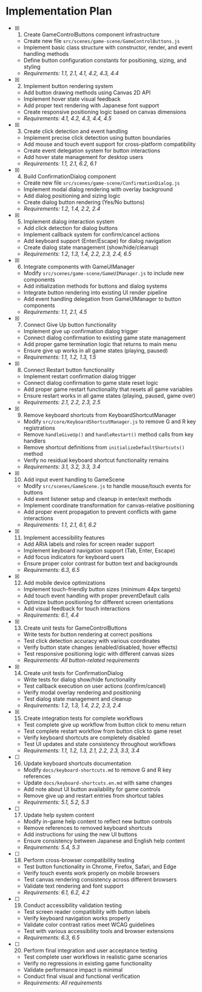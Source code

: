 # Implementation Plan

- [x] 1. Create GameControlButtons component infrastructure
  - Create new file `src/scenes/game-scene/GameControlButtons.js`
  - Implement basic class structure with constructor, render, and event handling methods
  - Define button configuration constants for positioning, sizing, and styling
  - _Requirements: 1.1, 2.1, 4.1, 4.2, 4.3, 4.4_

- [x] 2. Implement button rendering system
  - Add button drawing methods using Canvas 2D API
  - Implement hover state visual feedback
  - Add proper text rendering with Japanese font support
  - Create responsive positioning logic based on canvas dimensions
  - _Requirements: 4.1, 4.2, 4.3, 4.4, 4.5_

- [x] 3. Create click detection and event handling
  - Implement precise click detection using button boundaries
  - Add mouse and touch event support for cross-platform compatibility
  - Create event delegation system for button interactions
  - Add hover state management for desktop users
  - _Requirements: 1.1, 2.1, 6.2, 6.1_

- [x] 4. Build ConfirmationDialog component
  - Create new file `src/scenes/game-scene/ConfirmationDialog.js`
  - Implement modal dialog rendering with overlay background
  - Add dialog positioning and sizing logic
  - Create dialog button rendering (Yes/No buttons)
  - _Requirements: 1.2, 1.4, 2.2, 2.4_

- [x] 5. Implement dialog interaction system
  - Add click detection for dialog buttons
  - Implement callback system for confirm/cancel actions
  - Add keyboard support (Enter/Escape) for dialog navigation
  - Create dialog state management (show/hide/cleanup)
  - _Requirements: 1.2, 1.3, 1.4, 2.2, 2.3, 2.4, 6.5_

- [x] 6. Integrate components with GameUIManager
  - Modify `src/scenes/game-scene/GameUIManager.js` to include new components
  - Add initialization methods for buttons and dialog systems
  - Integrate button rendering into existing UI render pipeline
  - Add event handling delegation from GameUIManager to button components
  - _Requirements: 1.1, 2.1, 4.5_

- [x] 7. Connect Give Up button functionality
  - Implement give up confirmation dialog trigger
  - Connect dialog confirmation to existing game state management
  - Add proper game termination logic that returns to main menu
  - Ensure give up works in all game states (playing, paused)
  - _Requirements: 1.1, 1.2, 1.3, 1.5_

- [x] 8. Connect Restart button functionality
  - Implement restart confirmation dialog trigger
  - Connect dialog confirmation to game state reset logic
  - Add proper game restart functionality that resets all game variables
  - Ensure restart works in all game states (playing, paused, game over)
  - _Requirements: 2.1, 2.2, 2.3, 2.5_

- [x] 9. Remove keyboard shortcuts from KeyboardShortcutManager
  - Modify `src/core/KeyboardShortcutManager.js` to remove G and R key registrations
  - Remove `handleGiveUp()` and `handleRestart()` method calls from key handlers
  - Remove shortcut definitions from `initializeDefaultShortcuts()` method
  - Verify no residual keyboard shortcut functionality remains
  - _Requirements: 3.1, 3.2, 3.3, 3.4_

- [x] 10. Add input event handling to GameScene
  - Modify `src/scenes/GameScene.js` to handle mouse/touch events for buttons
  - Add event listener setup and cleanup in enter/exit methods
  - Implement coordinate transformation for canvas-relative positioning
  - Add proper event propagation to prevent conflicts with game interactions
  - _Requirements: 1.1, 2.1, 6.1, 6.2_

- [x] 11. Implement accessibility features
  - Add ARIA labels and roles for screen reader support
  - Implement keyboard navigation support (Tab, Enter, Escape)
  - Add focus indicators for keyboard users
  - Ensure proper color contrast for button text and backgrounds
  - _Requirements: 6.3, 6.5_

- [x] 12. Add mobile device optimizations
  - Implement touch-friendly button sizes (minimum 44px targets)
  - Add touch event handling with proper preventDefault calls
  - Optimize button positioning for different screen orientations
  - Add visual feedback for touch interactions
  - _Requirements: 6.1, 4.4_

- [x] 13. Create unit tests for GameControlButtons
  - Write tests for button rendering at correct positions
  - Test click detection accuracy with various coordinates
  - Verify button state changes (enabled/disabled, hover effects)
  - Test responsive positioning logic with different canvas sizes
  - _Requirements: All button-related requirements_

- [x] 14. Create unit tests for ConfirmationDialog
  - Write tests for dialog show/hide functionality
  - Test callback execution on user actions (confirm/cancel)
  - Verify modal overlay rendering and positioning
  - Test dialog state management and cleanup
  - _Requirements: 1.2, 1.3, 1.4, 2.2, 2.3, 2.4_

- [x] 15. Create integration tests for complete workflows
  - Test complete give up workflow from button click to menu return
  - Test complete restart workflow from button click to game reset
  - Verify keyboard shortcuts are completely disabled
  - Test UI updates and state consistency throughout workflows
  - _Requirements: 1.1, 1.2, 1.3, 2.1, 2.2, 2.3, 3.3, 3.4_

- [ ] 16. Update keyboard shortcuts documentation
  - Modify `docs/keyboard-shortcuts.md` to remove G and R key references
  - Update `docs/keyboard-shortcuts.en.md` with same changes
  - Add note about UI button availability for game controls
  - Remove give up and restart entries from shortcut tables
  - _Requirements: 5.1, 5.2, 5.3_

- [ ] 17. Update help system content
  - Modify in-game help content to reflect new button controls
  - Remove references to removed keyboard shortcuts
  - Add instructions for using the new UI buttons
  - Ensure consistency between Japanese and English help content
  - _Requirements: 5.4, 5.3_

- [ ] 18. Perform cross-browser compatibility testing
  - Test button functionality in Chrome, Firefox, Safari, and Edge
  - Verify touch events work properly on mobile browsers
  - Test canvas rendering consistency across different browsers
  - Validate text rendering and font support
  - _Requirements: 6.1, 6.2, 4.2_

- [ ] 19. Conduct accessibility validation testing
  - Test screen reader compatibility with button labels
  - Verify keyboard navigation works properly
  - Validate color contrast ratios meet WCAG guidelines
  - Test with various accessibility tools and browser extensions
  - _Requirements: 6.3, 6.5_

- [ ] 20. Perform final integration and user acceptance testing
  - Test complete user workflows in realistic game scenarios
  - Verify no regressions in existing game functionality
  - Validate performance impact is minimal
  - Conduct final visual and functional verification
  - _Requirements: All requirements_